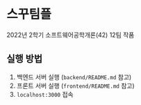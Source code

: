 # 스꾸팀플

2022년 2학기 소프트웨어공학개론(42) 12팀 작품

## 실행 방법

1. 백엔드 서버 실행 (`backend/README.md` 참고)
2. 프론트 서버 실행 (`frontend/README.md` 참고)
3. `localhost:3000` 접속
